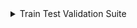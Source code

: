 <details>
 <summary>
  Train Test Validation Suite
 </summary>
 <table id="T_46982">
  <thead>
   <tr>
    <th class="col_heading level0 col0" id="T_46982_level0_col0">
     Status
    </th>
    <th class="col_heading level0 col1" id="T_46982_level0_col1">
     Check
    </th>
    <th class="col_heading level0 col2" id="T_46982_level0_col2">
     Condition
    </th>
    <th class="col_heading level0 col3" id="T_46982_level0_col3">
     More Info
    </th>
   </tr>
  </thead>
  <tbody>
   <tr>
    <td class="data row0 col0" id="T_46982_row0_col0">
     <div style="color: green;text-align: center">
      ✓
     </div>
    </td>
    <td class="data row0 col1" id="T_46982_row0_col1">
     Datasets Size Comparison
    </td>
    <td class="data row0 col2" id="T_46982_row0_col2">
     Test-Train size ratio is greater than 0.01
    </td>
    <td class="data row0 col3" id="T_46982_row0_col3">
     Test-Train size ratio is 0.43
    </td>
   </tr>
   <tr>
    <td class="data row1 col0" id="T_46982_row1_col0">
     <div style="color: green;text-align: center">
      ✓
     </div>
    </td>
    <td class="data row1 col1" id="T_46982_row1_col1">
     New Label Train Test
    </td>
    <td class="data row1 col2" id="T_46982_row1_col2">
     Number of new label values is less or equal to 0
    </td>
    <td class="data row1 col3" id="T_46982_row1_col3">
     Found 0 new labels in test data: []
    </td>
   </tr>
   <tr>
    <td class="data row2 col0" id="T_46982_row2_col0">
     <div style="color: green;text-align: center">
      ✓
     </div>
    </td>
    <td class="data row2 col1" id="T_46982_row2_col1">
     New Category Train Test
    </td>
    <td class="data row2 col2" id="T_46982_row2_col2">
     Ratio of samples with a new category is less or equal to 0%
    </td>
    <td class="data row2 col3" id="T_46982_row2_col3">
     Passed for 4 relevant features
    </td>
   </tr>
   <tr>
    <td class="data row3 col0" id="T_46982_row3_col0">
     <div style="color: green;text-align: center">
      ✓
     </div>
    </td>
    <td class="data row3 col1" id="T_46982_row3_col1">
     String Mismatch Comparison
    </td>
    <td class="data row3 col2" id="T_46982_row3_col2">
     No new variants allowed in test data
    </td>
    <td class="data row3 col3" id="T_46982_row3_col3">
     Passed for 3 relevant columns
    </td>
   </tr>
   <tr>
    <td class="data row4 col0" id="T_46982_row4_col0">
     <div style="color: green;text-align: center">
      ✓
     </div>
    </td>
    <td class="data row4 col1" id="T_46982_row4_col1">
     Train Test Samples Mix
    </td>
    <td class="data row4 col2" id="T_46982_row4_col2">
     Percentage of test data samples that appear in train data is less or equal to 5%
    </td>
    <td class="data row4 col3" id="T_46982_row4_col3">
     No samples mix found
    </td>
   </tr>
   <tr>
    <td class="data row5 col0" id="T_46982_row5_col0">
     <div style="color: green;text-align: center">
      ✓
     </div>
    </td>
    <td class="data row5 col1" id="T_46982_row5_col1">
     Feature Label Correlation Change
    </td>
    <td class="data row5 col2" id="T_46982_row5_col2">
     Train-Test features' Predictive Power Score difference is less than 0.2
    </td>
    <td class="data row5 col3" id="T_46982_row5_col3">
     Passed for 9 relevant columns
    </td>
   </tr>
   <tr>
    <td class="data row6 col0" id="T_46982_row6_col0">
     <div style="color: green;text-align: center">
      ✓
     </div>
    </td>
    <td class="data row6 col1" id="T_46982_row6_col1">
     Feature Label Correlation Change
    </td>
    <td class="data row6 col2" id="T_46982_row6_col2">
     Train features' Predictive Power Score is less than 0.7
    </td>
    <td class="data row6 col3" id="T_46982_row6_col3">
     Passed for 9 relevant columns
    </td>
   </tr>
   <tr>
    <td class="data row7 col0" id="T_46982_row7_col0">
     <div style="color: green;text-align: center">
      ✓
     </div>
    </td>
    <td class="data row7 col1" id="T_46982_row7_col1">
     Feature Drift
    </td>
    <td class="data row7 col2" id="T_46982_row7_col2">
     categorical drift score &lt; 0.2 and numerical drift score &lt; 0.2
    </td>
    <td class="data row7 col3" id="T_46982_row7_col3">
     Passed for 8 columns out of 8 columns.
Found column "disc2" has the highest categorical drift score: 3.32E-3
Found column "cont2" has the highest numerical drift score: 6.73E-3
    </td>
   </tr>
   <tr>
    <td class="data row8 col0" id="T_46982_row8_col0">
     <div style="color: green;text-align: center">
      ✓
     </div>
    </td>
    <td class="data row8 col1" id="T_46982_row8_col1">
     Label Drift
    </td>
    <td class="data row8 col2" id="T_46982_row8_col2">
     Label drift score &lt; 0.15
    </td>
    <td class="data row8 col3" id="T_46982_row8_col3">
     Label's drift score Cramer's V is 0
    </td>
   </tr>
   <tr>
    <td class="data row9 col0" id="T_46982_row9_col0">
     <div style="color: green;text-align: center">
      ✓
     </div>
    </td>
    <td class="data row9 col1" id="T_46982_row9_col1">
     Multivariate Drift
    </td>
    <td class="data row9 col2" id="T_46982_row9_col2">
     Drift value is less than 0.25
    </td>
    <td class="data row9 col3" id="T_46982_row9_col3">
     Found drift value of: 0.02, corresponding to a domain classifier AUC of: 0.51
    </td>
   </tr>
  </tbody>
 </table>
</details>
